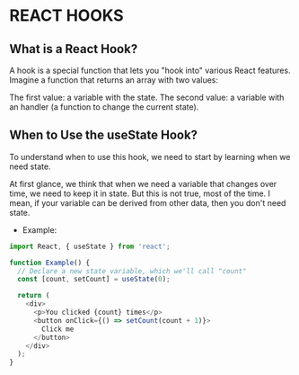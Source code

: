 # REACT HOOKS

## What is a React Hook?

A hook is a special function that lets you "hook into" various React features. Imagine a function that returns an array with two values:

The first value: a variable with the state.
The second value: a variable with an handler (a function to change the current state).

## When to Use the useState Hook?

To understand when to use this hook, we need to start by learning when we need state.

At first glance, we think that when we need a variable that changes over time, we need to keep it in state. But this is not true, most of the time. I mean, if your variable can be derived from other data, then you don't need state.

- Example:

```js
import React, { useState } from 'react';

function Example() {
  // Declare a new state variable, which we'll call "count"
  const [count, setCount] = useState(0);

  return (
    <div>
      <p>You clicked {count} times</p>
      <button onClick={() => setCount(count + 1)}>
        Click me
      </button>
    </div>
  );
}
```
